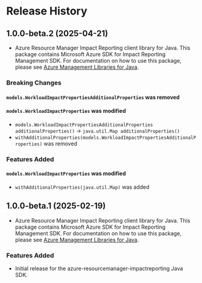 # Release History

## 1.0.0-beta.2 (2025-04-21)

- Azure Resource Manager Impact Reporting client library for Java. This package contains Microsoft Azure SDK for Impact Reporting Management SDK. For documentation on how to use this package, please see [Azure Management Libraries for Java](https://aka.ms/azsdk/java/mgmt).

### Breaking Changes

#### `models.WorkloadImpactPropertiesAdditionalProperties` was removed

#### `models.WorkloadImpactProperties` was modified

* `models.WorkloadImpactPropertiesAdditionalProperties additionalProperties()` -> `java.util.Map additionalProperties()`
* `withAdditionalProperties(models.WorkloadImpactPropertiesAdditionalProperties)` was removed

### Features Added

#### `models.WorkloadImpactProperties` was modified

* `withAdditionalProperties(java.util.Map)` was added

## 1.0.0-beta.1 (2025-02-19)

- Azure Resource Manager Impact Reporting client library for Java. This package contains Microsoft Azure SDK for Impact Reporting Management SDK. For documentation on how to use this package, please see [Azure Management Libraries for Java](https://aka.ms/azsdk/java/mgmt).
### Features Added

- Initial release for the azure-resourcemanager-impactreporting Java SDK.

